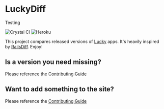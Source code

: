 # LuckyDiff

Testing

![Crystal CI](https://github.com/stephendolan/lucky_diff/workflows/Crystal%20CI/badge.svg)
![Heroku](https://heroku-badge.herokuapp.com/?app=lucky-diff)

This project compares released versions of [Lucky](https://luckyframework.org) apps. It's heavily inspired by [RailsDiff](http://railsdiff.org). Enjoy!

## Is a version you need missing?

Please reference the [Contributing Guide](CONTRIBUTING.md)

## Want to add something to the site?

Please reference the [Contributing Guide](CONTRIBUTING.md)
